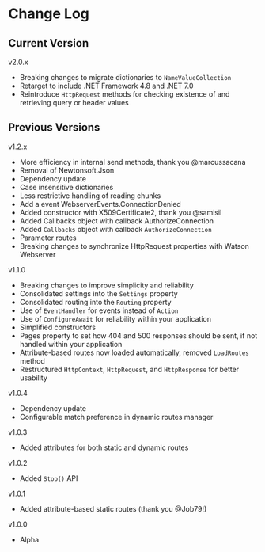 # Change Log

## Current Version

v2.0.x

- Breaking changes to migrate dictionaries to ```NameValueCollection```
- Retarget to include .NET Framework 4.8 and .NET 7.0
- Reintroduce ```HttpRequest``` methods for checking existence of and retrieving query or header values

## Previous Versions

v1.2.x

- More efficiency in internal send methods, thank you @marcussacana
- Removal of Newtonsoft.Json
- Dependency update
- Case insensitive dictionaries
- Less restrictive handling of reading chunks
- Add a event WebserverEvents.ConnectionDenied
- Added constructor with X509Certificate2, thank you @samisil
- Added Callbacks object with callback AuthorizeConnection
- Added ```Callbacks``` object with callback ```AuthorizeConnection```
- Parameter routes
- Breaking changes to synchronize HttpRequest properties with Watson Webserver

v1.1.0

- Breaking changes to improve simplicity and reliability
- Consolidated settings into the ```Settings``` property
- Consolidated routing into the ```Routing``` property
- Use of ```EventHandler``` for events instead of ```Action```
- Use of ```ConfigureAwait``` for reliability within your application
- Simplified constructors
- Pages property to set how 404 and 500 responses should be sent, if not handled within your application
- Attribute-based routes now loaded automatically, removed ```LoadRoutes``` method
- Restructured ```HttpContext```, ```HttpRequest```, and ```HttpResponse``` for better usability

v1.0.4

- Dependency update
- Configurable match preference in dynamic routes manager

v1.0.3

- Added attributes for both static and dynamic routes

v1.0.2

- Added ```Stop()``` API

v1.0.1

- Added attribute-based static routes (thank you @Job79!)

v1.0.0

- Alpha 
